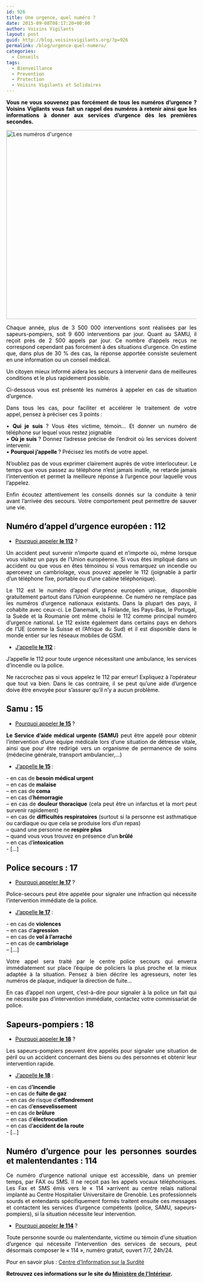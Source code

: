 ```yaml
---
id: 926
title: Une urgence, quel numéro ?
date: 2015-09-08T08:17:20+00:00
author: Voisins Vigilants
layout: post
guid: http://blog.voisinsvigilants.org/?p=926
permalink: /blog/urgence-quel-numero/
categories:
  - Conseils
tags:
  - Bienveillance
  - Prevention
  - Protection
  - Voisins Vigilants et Solidaires
---
```

<p style="text-align: justify;">
  <span style="color: #000000;"><strong>Vous ne vous souvenez pas forcément de tous les numéros d&rsquo;urgence ? Voisins Vigilants vous fait un rappel des numéros à retenir ainsi que les informations à donner aux services d&rsquo;urgence dès les premières secondes. </strong></span>
</p>

<p style="text-align: justify;">
  <a href="./../../images/2015/08/Les-numéros-durgence.jpg"><img class="aligncenter  wp-image-883" src="./../../images/2015/08/Les-numéros-durgence.jpg" alt="Les numéros d'urgence" width="885" height="499" /></a>
</p>

<p style="text-align: justify;">
  <span style="color: #000000;">Chaque année, plus de 3 500 000 interventions sont réalisées par les sapeurs-pompiers, soit 9 600 interventions par jour. Quant au SAMU, il reçoit près de 2 500 appels par jour. Ce nombre d’appels reçus ne correspond cependant pas forcément à des situations d&rsquo;urgence. On estime que, dans plus de 30 % des cas, la réponse apportée consiste seulement en une information ou un conseil médical.</span>
</p>

<p style="text-align: justify;">
  <span style="color: #000000;">Un citoyen mieux informé aidera les secours à intervenir dans de meilleures conditions et le plus rapidement possible.</span>
</p>

<p style="text-align: justify;">
  <span style="color: #000000;">Ci-dessous vous est présenté les numéros à appeler en cas de situation d’urgence.</span>
</p>

<p style="text-align: justify;">
  <span style="color: #000000;">Dans tous les cas, pour faciliter et accélérer le traitement de votre appel,<strong> </strong>pensez à préciser ces 3 points<strong> </strong>:</span>
</p>

<p style="text-align: justify;">
  <span style="color: #000000;"> • <strong>Qui je suis </strong>? Vous êtes victime, témoin&#8230; Et donner un numéro de téléphone sur lequel vous restez joignable</span><br /> <span style="color: #000000;"> •<strong> Où je suis </strong>? Donnez l&rsquo;adresse précise de l’endroit où les services doivent intervenir.</span><br /> <span style="color: #000000;"> • <strong>Pourquoi j’appelle </strong>? Précisez les motifs de votre appel.</span>
</p>

<p style="text-align: justify;">
  <span style="color: #000000;">N’oubliez pas de vous exprimer clairement auprès de votre interlocuteur. Le temps que vous passez au téléphone n&rsquo;est jamais inutile, ne retarde jamais l&rsquo;intervention et permet la meilleure réponse à l&rsquo;urgence pour laquelle vous l&rsquo;appelez.</span>
</p>

<p style="text-align: justify;">
  <span style="color: #000000;">Enfin écoutez attentivement les conseils donnés sur la conduite à tenir avant l&rsquo;arrivée des secours. Votre comportement peut permettre de sauver une vie.</span>
</p>

<h2 style="text-align: justify;">
  <span style="color: #000000;"><strong>Numéro d&rsquo;appel d&rsquo;urgence européen : 112</strong></span>
</h2>

<ul style="text-align: justify;">
  <li>
    <span style="color: #000000;"><span style="text-decoration: underline;">Pourquoi appeler <strong>le 112</strong></span> ?</span>
  </li>
</ul>

<p style="text-align: justify;">
  <span style="color: #000000;">Un accident peut survenir n’importe quand et n’importe où, même lorsque vous visitez un pays de l’Union européenne. Si vous êtes impliqué dans un accident ou que vous en êtes témoinou si vous remarquez un incendie ou apercevez un cambriolage, vous pouvez appeler le 112 (joignable à partir d’un téléphone fixe, portable ou d’une cabine téléphonique).</span>
</p>

<p style="text-align: justify;">
  <span style="color: #000000;">Le 112 est le numéro d’appel d’urgence européen unique, disponible gratuitement partout dans l’Union européenne. Ce numéro ne remplace pas les numéros d’urgence nationaux existants. Dans la plupart des pays, il cohabite avec ceux-ci. Le Danemark, la Finlande, les Pays-Bas, le Portugal, la Suède et la Roumanie ont même choisi le 112 comme principal numéro d’urgence national. Le 112 existe également dans certains pays en dehors de l’UE (comme la Suisse et l’Afrique du Sud) et il est disponible dans le monde entier sur les réseaux mobiles de GSM.</span>
</p>

<ul style="text-align: justify;">
  <li>
    <span style="color: #000000;"><span style="text-decoration: underline;">J’appelle<strong> le 112</strong></span> :</span>
  </li>
</ul>

<p style="text-align: justify;">
  <span style="color: #000000;">J&rsquo;appelle le 112 pour toute urgence nécessitant une ambulance, les services d’incendie ou la police.</span>
</p>

<p style="text-align: justify;">
  <span style="color: #000000;">Ne raccrochez pas si vous appelez le 112 par erreur! Expliquez à l’opérateur que tout va bien. Dans le cas contraire, il se peut qu’une aide d’urgence doive être envoyée pour s’assurer qu’il n’y a aucun problème.</span>
</p>

<h2 style="text-align: justify;">
  <span style="color: #000000;"><strong>Samu : 15</strong></span>
</h2>

<ul style="text-align: justify;">
  <li>
    <span style="color: #000000;"><span style="text-decoration: underline;">Pourquoi appeler <strong>le 15</strong></span><strong> </strong>?</span>
  </li>
</ul>

<p style="text-align: justify;">
  <span style="color: #000000;"><strong>Le Service d&rsquo;aide médical urgente (SAMU)</strong> peut être appelé pour obtenir l’intervention d’une équipe médicale lors d’une situation de détresse vitale, ainsi que pour être redirigé vers un organisme de permanence de soins (médecine générale, transport ambulancier,…)</span>
</p>

<ul style="text-align: justify;">
  <li>
    <span style="color: #000000;"><span style="text-decoration: underline;">J’appelle <strong>le 15</strong></span><strong> </strong>:</span>
  </li>
</ul>

<p style="text-align: justify;">
  <span style="color: #000000;">- en cas de <strong>besoin médical urgent</strong></span><br /> <span style="color: #000000;"> &#8211; en cas de <strong>malaise</strong></span><br /> <span style="color: #000000;"> &#8211; en cas de<strong> coma</strong></span><br /> <span style="color: #000000;"> &#8211; en cas d’<strong>hémorragie</strong></span><br /> <span style="color: #000000;"> &#8211; en cas de <strong>douleur thoracique</strong> (cela peut être un infarctus et la mort peut survenir rapidement)</span><br /> <span style="color: #000000;"> &#8211; en cas de <strong>difficultés respiratoires</strong> (surtout si la personne est asthmatique ou cardiaque ou que cela se produise lors d&rsquo;un repas)</span><br /> <span style="color: #000000;"> &#8211; quand une personne ne <strong>respire plus</strong></span><br /> <span style="color: #000000;"> &#8211; quand vous vous trouvez en présence d&rsquo;un <strong>brûlé</strong></span><br /> <span style="color: #000000;"> &#8211; en cas d’<strong>intoxication</strong></span><br /> <span style="color: #000000;"> - [...]</span>
</p>

<h2 style="text-align: justify;">
  <span style="color: #000000;"><strong>Police secours : 17</strong></span>
</h2>

<ul style="text-align: justify;">
  <li>
    <span style="color: #000000;"><span style="text-decoration: underline;">Pourquoi appeler <strong>le 17</strong></span> ?</span>
  </li>
</ul>

<p style="text-align: justify;">
  <span style="color: #000000;">Police-secours peut être appelée pour signaler une infraction qui nécessite l’intervention immédiate de la police.</span>
</p>

<ul style="text-align: justify;">
  <li>
    <span style="color: #000000;"><span style="text-decoration: underline;">J’appelle <strong>le 17</strong></span><strong> </strong>:</span>
  </li>
</ul>

<p style="text-align: justify;">
  <span style="color: #000000;">- en cas de <strong>violences</strong></span><br /> <span style="color: #000000;"> &#8211; en cas d’<strong>agression</strong></span><br /> <span style="color: #000000;"> &#8211; en cas de<strong> vol à l’arraché</strong></span><br /> <span style="color: #000000;"> &#8211; en cas de <strong>cambriolage</strong></span><br /> <span style="color: #000000;"> &#8211; [...]</span>
</p>

<p style="text-align: justify;">
  <span style="color: #000000;">Votre appel sera traité par le centre police secours qui enverra immédiatement sur place l’équipe de policiers la plus proche et la mieux adaptée à la situation. Pensez à bien décrire les agresseurs, noter les numéros de plaque, indiquer la direction de fuite&#8230;</span>
</p>

<p style="text-align: justify;">
  <span style="color: #000000;">En cas d’appel non urgent, c’est-à-dire pour signaler à la police un fait qui ne nécessite pas d’intervention immédiate, contactez votre commissariat de police.</span>
</p>

<h2 style="text-align: justify;">
  <span style="color: #000000;"><strong>Sapeurs-pompiers : 18</strong></span>
</h2>

<ul style="text-align: justify;">
  <li>
    <span style="color: #000000;"><span style="text-decoration: underline;">Pourquoi appeler <strong>le 18</strong></span> ?</span>
  </li>
</ul>

<p style="text-align: justify;">
  <span style="color: #000000;">Les sapeurs-pompiers peuvent être appelés pour signaler une situation de péril ou un accident concernant des biens ou des personnes et obtenir leur intervention rapide.</span>
</p>

<ul style="text-align: justify;">
  <li>
    <span style="color: #000000;"><span style="text-decoration: underline;">J’appelle<strong> le 18</strong></span> :</span>
  </li>
</ul>

<p style="text-align: justify;">
  <span style="color: #000000;">- en cas d<strong>’incendie</strong></span><br /> <span style="color: #000000;"> &#8211; en cas de <strong>fuite de gaz</strong></span><br /> <span style="color: #000000;"> &#8211; en cas de risque d’<strong>effondrement</strong></span><br /> <span style="color: #000000;"> &#8211; en cas d’<strong>ensevelissement</strong></span><br /> <span style="color: #000000;"> &#8211; en cas de<strong> brûlure</strong></span><br /> <span style="color: #000000;"> &#8211; en cas d’<strong>électrocution</strong></span><br /> <span style="color: #000000;"> &#8211; en cas d’<strong>accident de la route</strong></span><br /> <span style="color: #000000;"> - [...]</span>
</p>

<h2 style="text-align: justify;">
  <span style="color: #000000;"><strong>Numéro d&rsquo;urgence pour les personnes sourdes et malentendantes : 114</strong></span>
</h2>

<p style="text-align: justify;">
  <span style="color: #000000;">Ce numéro d’urgence national unique est accessible, dans un premier temps, par FAX ou SMS. Il ne reçoit pas les appels vocaux téléphoniques. Les Fax et SMS émis vers le « 114 »arrivent au centre relais national implanté au Centre Hospitalier Universitaire de Grenoble. Les professionnels sourds et entendants spécifiquement formés traitent ensuite ces messages et contactent les services d&rsquo;urgence compétents (police, SAMU, sapeurs-pompiers), si la situation nécessite leur intervention.</span>
</p>

<ul style="text-align: justify;">
  <li>
    <span style="color: #000000;"><span style="text-decoration: underline;">Pourquoi appeler <strong>le 114</strong></span><strong> </strong>?</span>
  </li>
</ul>

<p style="text-align: justify;">
  <span style="color: #000000;">Toute personne sourde ou malentendante, victime ou témoin d’une situation d’urgence qui nécessite l’intervention des services de secours, peut désormais composer le « 114 », numéro gratuit, ouvert 7/7, 24h/24.</span>
</p>

<p style="text-align: justify;">
  <span style="color: #000000;">Pour en savoir plus : <a href="http://www.urgence114.fr/">Centre d&rsquo;Information sur la Surdité</a></span>
</p>

<p style="text-align: justify;">
  <span style="color: #000000;"><strong>Retrouvez ces informations sur le site du <a href="http://www.risques.gouv.fr/risques-majeurs/connaitre-les-numeros-durgence">Ministère de l&rsquo;Intérieur</a>.</strong></span>
</p>
